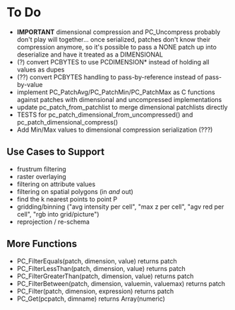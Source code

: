 To Do
=====

- **IMPORTANT** dimensional compression and PC_Uncompress probably don't play will together... once serialized, patches don't know their compression anymore, so it's possible to pass a NONE patch up into deserialize and have it treated as a DIMENSIONAL
- (?) convert PCBYTES to use PCDIMENSION* instead of holding all values as dupes
- (??) convert PCBYTES handling to pass-by-reference instead of pass-by-value
- implement PC_PatchAvg/PC_PatchMin/PC_PatchMax as C functions against patches with dimensional and uncompressed implementations
- update pc_patch_from_patchlist to merge dimensional patchlists directly
- TESTS for pc_patch_dimensional_from_uncompressed() and pc_patch_dimensional_compress()
- Add Min/Max values to dimensional compression serialization (???)

Use Cases to Support
--------------------

- frustrum filtering
- raster overlaying
- filtering on attribute values
- filtering on spatial polygons (in *and* out)
- find the k nearest points to point P
- gridding/binning ("avg intensity per cell", "max z per cell", "agv red per cell", "rgb into grid/picture")
- reprojection / re-schema

More Functions
--------------

- PC_FilterEquals(patch, dimension, value) returns patch
- PC_FilterLessThan(patch, dimension, value) returns patch
- PC_FilterGreaterThan(patch, dimension, value) returns patch
- PC_FilterBetween(patch, dimension, valuemin, valuemax) returns patch
- PC_Filter(patch, dimension, expression) returns patch
- PC_Get(pcpatch, dimname) returns Array(numeric)
